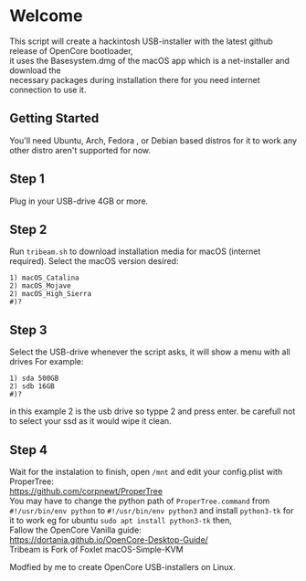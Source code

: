 # Welcome  
This script will create a hackintosh USB-installer with the latest github release of OpenCore bootloader,  
it uses the Basesystem.dmg of the macOS app which is a net-installer and download the  
necessary packages during installation there for you need internet connection to use it.    
## Getting Started
You'll need Ubuntu, Arch, Fedora , or Debian based distros for it to work any other distro aren't supported for now.

## Step 1
Plug in your USB-drive 4GB or more. 

## Step 2
Run `tribeam.sh` to download installation media for macOS (internet required). 
Select the macOS version desired:
```
1) macOS_Catalina
2) macOS_Mojave
2) macOS_High_Sierra
#)?
```

## Step 3
Select the USB-drive whenever the script asks, it will show a menu with all drives For example:
```
1) sda 500GB
2) sdb 16GB
#)?
```

in this example 2 is the usb drive so typpe 2 and press enter.
be carefull not to select your ssd as it would wipe it clean.

## Step 4
Wait for the instalation to finish, open ``/mnt`` and edit your config.plist with ProperTree:  
https://github.com/corpnewt/ProperTree  
You may have to change the python path of ``ProperTree.command`` from ``#!/usr/bin/env python``
to ``#!/usr/bin/env python3`` and install ``python3-tk`` for it to work
eg for ubuntu ``sudo apt install python3-tk`` then,  
Fallow the OpenCore Vanilla guide:  
https://dortania.github.io/OpenCore-Desktop-Guide/  
Tribeam is Fork of Foxlet macOS-Simple-KVM

 Modfied by me to create OpenCore USB-installers on Linux.



